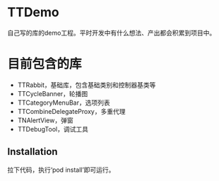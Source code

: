 # TTDemo
自己写的库的demo工程。平时开发中有什么想法、产出都会积累到项目中。

# 目前包含的库
- TTRabbit，基础库，包含基础类别和控制器基类等
- TTCycleBanner，轮播图
- TTCategoryMenuBar，选项列表
- TTCombineDelegateProxy，多重代理
- TNAlertView，弹窗
- TTDebugTool，调试工具

## Installation
拉下代码，执行‘pod install’即可运行。
